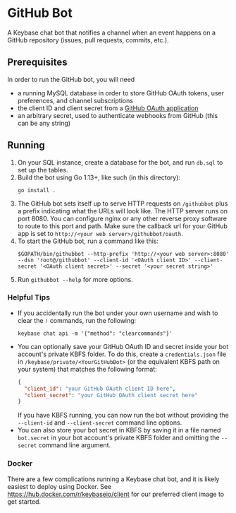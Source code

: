 # GitHub Bot

A Keybase chat bot that notifies a channel when an event happens on a GitHub repository (issues, pull requests, commits, etc.).

## Prerequisites

In order to run the GitHub bot, you will need

- a running MySQL database in order to store GitHub OAuth tokens, user preferences, and channel subscriptions
- the client ID and client secret from a [GitHub OAuth application](https://developer.github.com/apps/building-oauth-apps/creating-an-oauth-app/)
- an arbitrary secret, used to authenticate webhooks from GitHub (this can be any string)

## Running

1. On your SQL instance, create a database for the bot, and run `db.sql` to set up the tables.
2. Build the bot using Go 1.13+, like such (in this directory):
   ```
   go install .
   ```
3. The GitHub bot sets itself up to serve HTTP requests on `/githubbot` plus a prefix indicating what the URLs will look like. The HTTP server runs on port 8080. You can configure nginx or any other reverse proxy software to route to this port and path. Make sure the callback url for your GitHub app is set to `http://<your web server>/githubbot/oauth`.
4. To start the GitHub bot, run a command like this:
   ```
   $GOPATH/bin/githubbot --http-prefix 'http://<your web server>:8080' --dsn 'root@/githubbot' --client-id '<OAuth client ID>' --client-secret '<OAuth client secret>' --secret '<your secret string>'
   ```
5. Run `githubbot --help` for more options.

### Helpful Tips

- If you accidentally run the bot under your own username and wish to clear the `!` commands, run the following:
  ```
  keybase chat api -m '{"method": "clearcommands"}'
  ```
- You can optionally save your GitHub OAuth ID and secret inside your bot account's private KBFS folder. To do this, create a `credentials.json` file in `/keybase/private/<YourGitHubBot>` (or the equivalent KBFS path on your system) that matches the following format:
  ```json
  {
    "client_id": "your GitHub OAuth client ID here",
    "client_secret": "your GitHub OAuth client secret here"
  }
  ```
  If you have KBFS running, you can now run the bot without providing the `--client-id` and `--client-secret` command line options.
- You can also store your bot secret in KBFS by saving it in a file named `bot.secret` in your bot account's private KBFS folder and omitting the `--secret` command line argument.

### Docker

There are a few complications running a Keybase chat bot, and it is likely easiest to deploy using Docker. See https://hub.docker.com/r/keybaseio/client for our preferred client image to get started.
